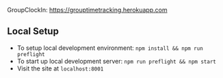 GroupClockIn:
https://grouptimetracking.herokuapp.com

## Local Setup
* To setup local development environment: `npm install && npm run preflight`
* To start up local development server: `npm run preflight && npm start`
* Visit the site at `localhost:8001`
